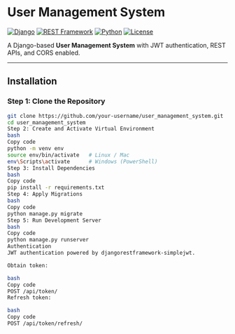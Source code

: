 # User Management System

[![Django](https://img.shields.io/badge/Django-5.0-green?logo=django)](https://www.djangoproject.com/)
[![REST Framework](https://img.shields.io/badge/DRF-3.x-red?logo=django)](https://www.django-rest-framework.org/)
[![Python](https://img.shields.io/badge/Python-3.11-blue?logo=python)](https://www.python.org/)
[![License](https://img.shields.io/badge/License-MIT-yellow)](LICENSE)

A Django-based **User Management System** with JWT authentication, REST APIs, and CORS enabled.

---

## Installation

### Step 1: Clone the Repository
```bash
git clone https://github.com/your-username/user_management_system.git
cd user_management_system
Step 2: Create and Activate Virtual Environment
bash
Copy code
python -m venv env
source env/bin/activate   # Linux / Mac
env\Scripts\activate      # Windows (PowerShell)
Step 3: Install Dependencies
bash
Copy code
pip install -r requirements.txt
Step 4: Apply Migrations
bash
Copy code
python manage.py migrate
Step 5: Run Development Server
bash
Copy code
python manage.py runserver
Authentication
JWT authentication powered by djangorestframework-simplejwt.

Obtain token:

bash
Copy code
POST /api/token/
Refresh token:

bash
Copy code
POST /api/token/refresh/
